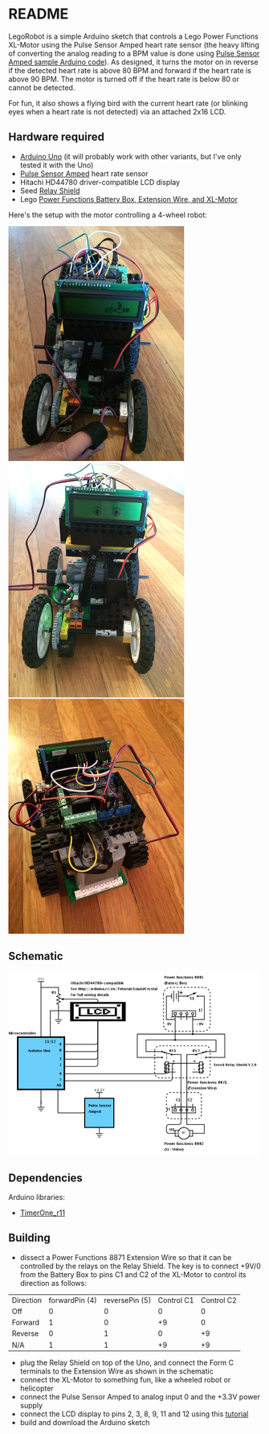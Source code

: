 # README

LegoRobot is a simple Arduino sketch that controls a Lego Power Functions XL-Motor using the Pulse Sensor Amped heart rate sensor (the heavy lifting of converting the analog reading to a BPM value is done using [Pulse Sensor Amped sample Arduino code](http://pulsesensor.myshopify.com/pages/code-and-guide)).  As designed, it turns the motor on in reverse if the detected heart rate is above 80 BPM and forward if the heart rate is above 90 BPM.  The motor is turned off if the heart rate is below 80 or cannot be detected.  

For fun, it also shows a flying bird with the current heart rate (or blinking eyes when a heart rate is not detected) via an attached 2x16 LCD.

## Hardware required
* [Arduino Uno](http://arduino.cc/en/Main/arduinoBoardUno) (it will probably work with other variants, but I've only tested it with the Uno)
* [Pulse Sensor Amped](http://pulsesensor.myshopify.com/products/pulse-sensor-amped) heart rate sensor
* Hitachi HD44780 driver-compatible LCD display
* Seed [Relay Shield](http://www.seeedstudio.com/depot/Relay-shield-p-693.html)
* Lego [Power Functions Battery Box, Extension Wire, and XL-Motor](http://shop.lego.com/en-US/LEGO-Power-Functions-Motor-Set-8293)

Here's the setup with the motor controlling a 4-wheel robot:

![Robot](lr_photo1.jpg)
![Robot](lr_photo2.jpg)
![Robot](lr_photo3.jpg)

## Schematic

![Schematic](lr_schematic.png)

## Dependencies

Arduino libraries:

* [TimerOne_r11](https://code.google.com/p/arduino-timerone/downloads/list)

## Building

* dissect a Power Functions 8871 Extension Wire so that it can be controlled by the relays on the Relay Shield.  The key is to connect +9V/0 from the Battery Box to pins C1 and C2 of the XL-Motor to control its direction as follows:

<table>
<tr><td>Direction</td><td>forwardPin (4)</td><td>reversePin (5)</td><td>Control C1</td><td>Control C2</td></tr>
<tr><td>Off</td><td>0</td><td>0</td><td>0</td><td>0</td></tr>
<tr><td>Forward</td><td>1</td><td>0</td><td>+9</td><td>0</td></tr>
<tr><td>Reverse</td><td>0</td><td>1</td><td>0</td><td>+9</td></tr>
<tr><td>N/A</td><td>1</td><td>1</td><td>+9</td><td>+9</td></tr>
</table>

* plug the Relay Shield on top of the Uno, and connect the Form C terminals to the Extension Wire as shown in the schematic
* connect the XL-Motor to something fun, like a wheeled robot or helicopter
* connect the Pulse Sensor Amped to analog input 0 and the +3.3V power supply
* connect the LCD display to pins 2, 3, 8, 9, 11 and 12 using this [tutorial](http://arduino.cc/en/Tutorial/LiquidCrystal)
* build and download the Arduino sketch
